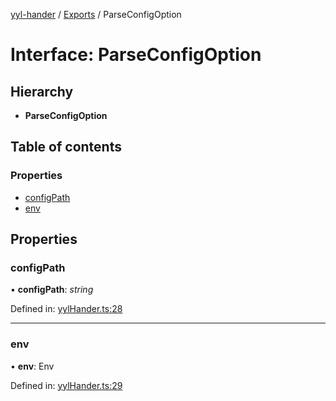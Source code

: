 [yyl-hander](../README.md) / [Exports](../modules.md) / ParseConfigOption

# Interface: ParseConfigOption

## Hierarchy

* **ParseConfigOption**

## Table of contents

### Properties

- [configPath](parseconfigoption.md#configpath)
- [env](parseconfigoption.md#env)

## Properties

### configPath

• **configPath**: *string*

Defined in: [yylHander.ts:28](https://github.com/jackness1208/yyl-hander/blob/d712c60/src/yylHander.ts#L28)

___

### env

• **env**: Env

Defined in: [yylHander.ts:29](https://github.com/jackness1208/yyl-hander/blob/d712c60/src/yylHander.ts#L29)
